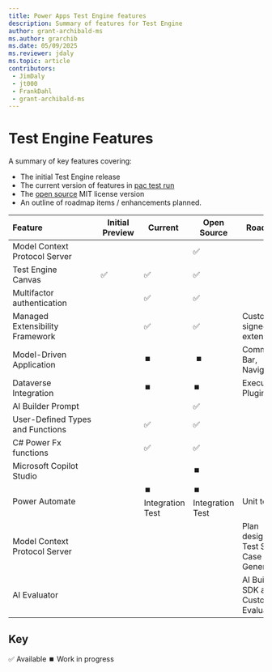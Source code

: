 ```yaml
---
title: Power Apps Test Engine features
description: Summary of features for Test Engine
author: grant-archibald-ms
ms.author: grarchib
ms.date: 05/09/2025
ms.reviewer: jdaly
ms.topic: article
contributors:
 - JimDaly
 - jt000
 - FrankDahl
 - grant-archibald-ms
---
```


# Test Engine Features

A summary of key features covering:
- The initial Test Engine release
- The current version of features in [pac test run](../developer/cli/reference/test.md) 
- The [open source](https://github.com/microsoft/PowerApps-TestEngine/) MIT license version 
- An outline of roadmap items / enhancements planned.

| Feature                        | Initial Preview | Current | Open Source | Roadmap |
|--------------------------------|-----------------|---------|-------------|-------------|
| Model Context Protocol Server  |                 |         | ✅          |
| Test Engine Canvas             | ✅             | ✅      | ✅          |  
| Multifactor authentication    |                 | ✅      | ✅         |
| Managed Extensibility Framework |                | ✅      | ✅         | Customer signed extensions |
| Model-Driven Application       |                 | ⏹️      | ⏹️         | Command Bar, Navigation |
| Dataverse Integration          |                 | ⏹️      | ⏹️         | Execute Plugins         |
| AI Builder Prompt              |                 |          | ✅         |
| User-Defined Types and Functions|                | ✅      | ✅ |
| C# Power Fx functions          |                 | ✅     | ✅ |
| Microsoft Copilot Studio |                 |         | ⏹️ |  |
| Power Automate                 |                 | ⏹️ Integration Test     | ⏹️ Integration Test | Unit tests |
| Model Context Protocol Server  |                 |         | | Plan designer, Test Suite / Case Generation |
| AI Evaluator | | | | AI Builder SDK and Custom Evaluator |

## Key

✅ Available
⏹️ Work in progress